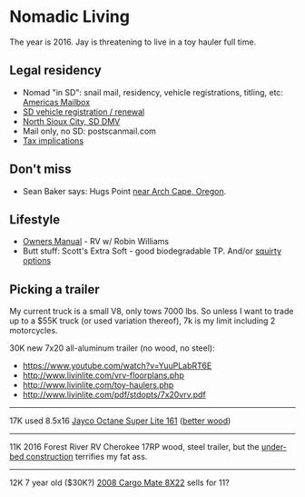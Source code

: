 # Nomadic Living

The year is 2016. Jay is threatening to live in a toy hauler full time. 

## Legal residency

* Nomad "in SD": snail mail, residency, vehicle registrations, titling, etc: [Americas Mailbox](http://www.americas-mailbox.com/)
* [SD vehicle registration / renewal](http://www.sdcars.org/)
* [North Sioux City, SD DMV](http://www.northsiouxcity-sd.gov/comm/comm_relo_license&registration.html)
* Mail only, no SD: postscanmail.com
* [Tax implications](http://wheelingit.us/2011/04/09/tax-season-fulltime-rving-making-the-most-of-it/)

## Don't miss

* Sean Baker says: Hugs Point [near Arch Cape, Oregon](https://www.google.com/maps/place/45%C2%B048'21.2%22N+123%C2%B057'55.1%22W/@45.805901,-123.9658851,152m/data=!3m2!1e3!4b1!4m2!3m1!1s0x0:0x0).

## Lifestyle

* [Owners Manual](http://www.amazon.com/gp/product/B000I8G5D0/ref=atv_feed_catalog?ref_=imdbref_tt_pv_vi_aiv_1&tag=imdbtag_tt_pv_vi_aiv-20) - RV w/ Robin Williams
* Butt stuff: Scott's Extra Soft - good biodegradable TP. And/or [squirty options](http://www.biffy.com/attachable-bidet-biffy-classic-bidet-attachment-the-1-bidet-spray-available/)

## Picking a trailer

My current truck is a small V8, only tows 7000 lbs. So unless I want to trade up to a $55K truck (or used variation thereof), 7k is my limit including 2 motorcycles.

30K new 7x20 all-aluminum trailer (no wood, no steel):

* https://www.youtube.com/watch?v=YuuPLabRT6E
* http://www.livinlite.com/vrv-floorplans.php
* http://www.livinlite.com/toy-haulers.php
* http://www.livinlite.com/pdf/stdopts/7x20vrv.pdf

----

17K used 8.5x16 [Jayco Octane Super Lite 161](http://www.rvtrader.com/dealers/Camptown-RV-730182/listing/2014-Jayco-Octane-Super-Lite-161-111625901) 
([better wood](http://www.jayco.com/products/toy-haulers/2016-octane-super-lite/construction-detail/))

----

11K 2016 Forest River RV Cherokee 17RP wood, steel trailer, but the 
[under-bed construction](https://www.dropbox.com/s/fnzxddjaz9yp0vh/Screenshot%202016-01-16%2017.01.31.png?dl=0)
terrifies my fat ass.

----

12K 7 year old ($30K?) [2008 Cargo Mate 8X22](http://www.outletrecreation.com/RV.aspx?qs=6BkLA1eG9yfIIDGUYpGbwQ==) sells for 11?

